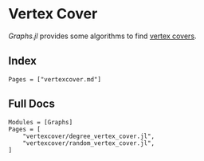 # Vertex Cover

*Graphs.jl* provides some algorithms to find [vertex covers](https://en.wikipedia.org/wiki/Vertex_cover).

## Index

```@index
Pages = ["vertexcover.md"]
```

## Full Docs

```@autodocs
Modules = [Graphs]
Pages = [
    "vertexcover/degree_vertex_cover.jl",
    "vertexcover/random_vertex_cover.jl",
]

```
